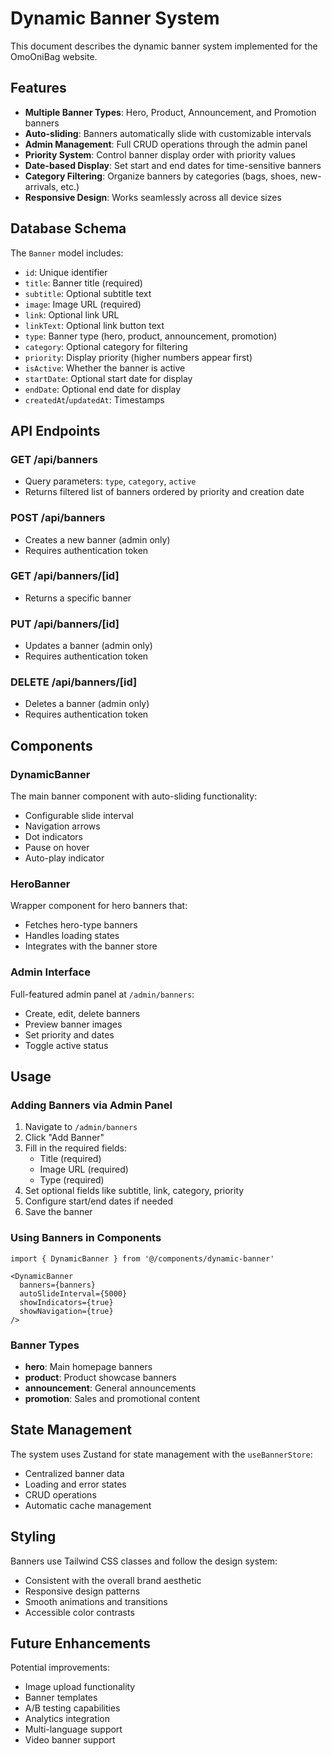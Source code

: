 # Dynamic Banner System

This document describes the dynamic banner system implemented for the OmoOniBag website.

## Features

- **Multiple Banner Types**: Hero, Product, Announcement, and Promotion banners
- **Auto-sliding**: Banners automatically slide with customizable intervals
- **Admin Management**: Full CRUD operations through the admin panel
- **Priority System**: Control banner display order with priority values
- **Date-based Display**: Set start and end dates for time-sensitive banners
- **Category Filtering**: Organize banners by categories (bags, shoes, new-arrivals, etc.)
- **Responsive Design**: Works seamlessly across all device sizes

## Database Schema

The `Banner` model includes:
- `id`: Unique identifier
- `title`: Banner title (required)
- `subtitle`: Optional subtitle text
- `image`: Image URL (required)
- `link`: Optional link URL
- `linkText`: Optional link button text
- `type`: Banner type (hero, product, announcement, promotion)
- `category`: Optional category for filtering
- `priority`: Display priority (higher numbers appear first)
- `isActive`: Whether the banner is active
- `startDate`: Optional start date for display
- `endDate`: Optional end date for display
- `createdAt`/`updatedAt`: Timestamps

## API Endpoints

### GET /api/banners
- Query parameters: `type`, `category`, `active`
- Returns filtered list of banners ordered by priority and creation date

### POST /api/banners
- Creates a new banner (admin only)
- Requires authentication token

### GET /api/banners/[id]
- Returns a specific banner

### PUT /api/banners/[id]
- Updates a banner (admin only)
- Requires authentication token

### DELETE /api/banners/[id]
- Deletes a banner (admin only)
- Requires authentication token

## Components

### DynamicBanner
The main banner component with auto-sliding functionality:
- Configurable slide interval
- Navigation arrows
- Dot indicators
- Pause on hover
- Auto-play indicator

### HeroBanner
Wrapper component for hero banners that:
- Fetches hero-type banners
- Handles loading states
- Integrates with the banner store

### Admin Interface
Full-featured admin panel at `/admin/banners`:
- Create, edit, delete banners
- Preview banner images
- Set priority and dates
- Toggle active status

## Usage

### Adding Banners via Admin Panel
1. Navigate to `/admin/banners`
2. Click "Add Banner"
3. Fill in the required fields:
   - Title (required)
   - Image URL (required)
   - Type (required)
4. Set optional fields like subtitle, link, category, priority
5. Configure start/end dates if needed
6. Save the banner

### Using Banners in Components
```tsx
import { DynamicBanner } from '@/components/dynamic-banner'

<DynamicBanner
  banners={banners}
  autoSlideInterval={5000}
  showIndicators={true}
  showNavigation={true}
/>
```

### Banner Types
- **hero**: Main homepage banners
- **product**: Product showcase banners
- **announcement**: General announcements
- **promotion**: Sales and promotional content

## State Management

The system uses Zustand for state management with the `useBannerStore`:
- Centralized banner data
- Loading and error states
- CRUD operations
- Automatic cache management

## Styling

Banners use Tailwind CSS classes and follow the design system:
- Consistent with the overall brand aesthetic
- Responsive design patterns
- Smooth animations and transitions
- Accessible color contrasts

## Future Enhancements

Potential improvements:
- Image upload functionality
- Banner templates
- A/B testing capabilities
- Analytics integration
- Multi-language support
- Video banner support

